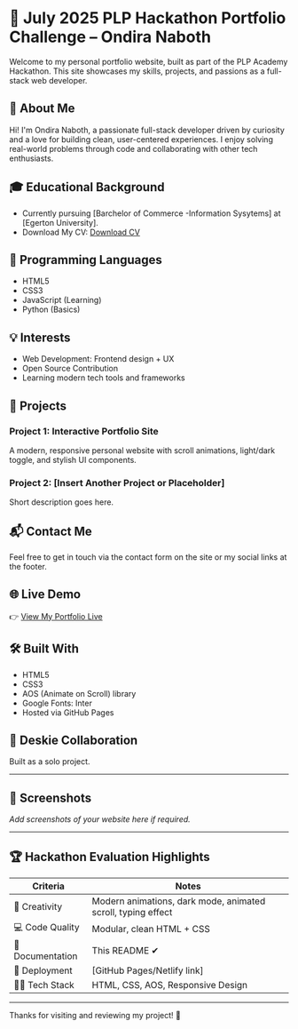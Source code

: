 # 🚀 July 2025 PLP Hackathon Portfolio Challenge – Ondira Naboth

Welcome to my personal portfolio website, built as part of the PLP Academy Hackathon. This site showcases my skills, projects, and passions as a full-stack web developer.

## 🌟 About Me
Hi! I'm Ondira Naboth, a passionate full-stack developer driven by curiosity and a love for building clean, user-centered experiences. I enjoy solving real-world problems through code and collaborating with other tech enthusiasts.

## 🎓 Educational Background
- Currently pursuing [Barchelor of Commerce -Information Sysytems] at [Egerton University].
- Download My CV: [Download CV](./CV.pdf)

## 🧠 Programming Languages
- HTML5
- CSS3
- JavaScript (Learning)
- Python (Basics)

## 💡 Interests
- Web Development: Frontend design + UX
- Open Source Contribution
- Learning modern tech tools and frameworks

## 🚀 Projects
### Project 1: Interactive Portfolio Site
A modern, responsive personal website with scroll animations, light/dark toggle, and stylish UI components.

### Project 2: [Insert Another Project or Placeholder]
Short description goes here.

## 📬 Contact Me
Feel free to get in touch via the contact form on the site or my social links at the footer.

## 🌐 Live Demo
👉 [View My Portfolio Live](https://blake2828.github.io/MY-PORTFOLIO)

## 🛠️ Built With
- HTML5
- CSS3
- AOS (Animate on Scroll) library
- Google Fonts: Inter
- Hosted via GitHub Pages

## 🤝 Deskie Collaboration
Built as a solo project.

---

## 📌 Screenshots

_Add screenshots of your website here if required._

---

## 🏆 Hackathon Evaluation Highlights

| Criteria | Notes |
|---------|--------|
| 🎨 Creativity | Modern animations, dark mode, animated scroll, typing effect |
| 💻 Code Quality | Modular, clean HTML + CSS |
| 📄 Documentation | This README ✔ |
| 🚀 Deployment | [GitHub Pages/Netlify link] |
| 👨‍💻 Tech Stack | HTML, CSS, AOS, Responsive Design |

---

Thanks for visiting and reviewing my project! 🚀
